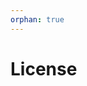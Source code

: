 ```yaml
---
orphan: true
---
```


# License

```{include} ../LICENSE

```
                                                                                                                                                                                                                                         